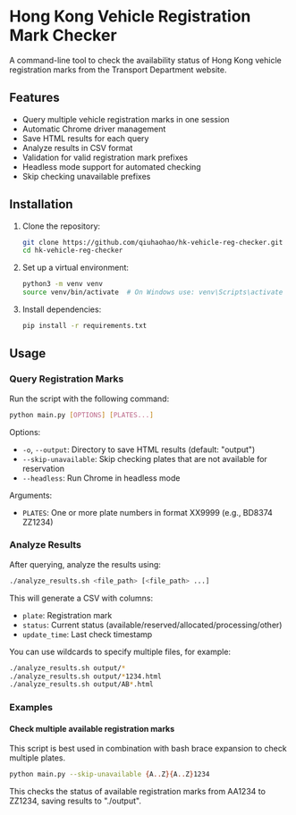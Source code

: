 # Hong Kong Vehicle Registration Mark Checker

A command-line tool to check the availability status of Hong Kong vehicle registration marks from the Transport Department website.

## Features

- Query multiple vehicle registration marks in one session
- Automatic Chrome driver management
- Save HTML results for each query
- Analyze results in CSV format
- Validation for valid registration mark prefixes
- Headless mode support for automated checking
- Skip checking unavailable prefixes

## Installation

1. Clone the repository:
   ```sh
   git clone https://github.com/qiuhaohao/hk-vehicle-reg-checker.git
   cd hk-vehicle-reg-checker
   ```

2. Set up a virtual environment:
   ```sh
   python3 -m venv venv
   source venv/bin/activate  # On Windows use: venv\Scripts\activate
   ```

3. Install dependencies:
   ```sh
   pip install -r requirements.txt
   ```

## Usage

### Query Registration Marks

Run the script with the following command:
```sh
python main.py [OPTIONS] [PLATES...]
```

Options:
- `-o`, `--output`: Directory to save HTML results (default: "output")
- `--skip-unavailable`: Skip checking plates that are not available for reservation
- `--headless`: Run Chrome in headless mode

Arguments:
- `PLATES`: One or more plate numbers in format XX9999 (e.g., BD8374 ZZ1234)

### Analyze Results

After querying, analyze the results using:
```sh
./analyze_results.sh <file_path> [<file_path> ...]
```

This will generate a CSV with columns:
- `plate`: Registration mark
- `status`: Current status (available/reserved/allocated/processing/other)
- `update_time`: Last check timestamp

You can use wildcards to specify multiple files, for example:
```sh
./analyze_results.sh output/*
./analyze_results.sh output/*1234.html
./analyze_results.sh output/AB*.html
```

### Examples

#### Check multiple available registration marks
This script is best used in combination with bash brace expansion to check multiple plates.
```sh
python main.py --skip-unavailable {A..Z}{A..Z}1234
```
This checks the status of available registration marks from AA1234 to ZZ1234, saving results to "./output".

